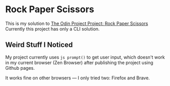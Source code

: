# Rock Paper Scissors

This is my solution to [The Odin Project Project: Rock Paper Scissors](https://www.theodinproject.com/lessons/foundations-rock-paper-scissors)
Currently this project has only a CLI solution.

## Weird Stuff I Noticed

My project currently uses `js prompt()` to get user input, which doesn't work in my current browser (Zen Browser) after publishing the project using Github pages.

It works fine on other browsers — I only tried two: Firefox and Brave.
